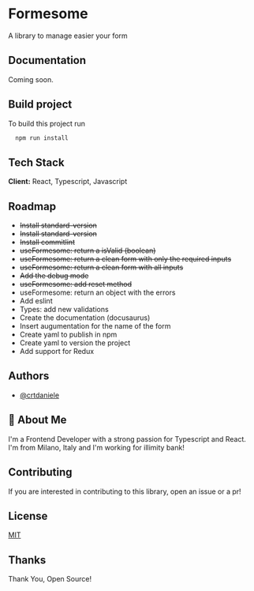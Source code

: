 # Formesome

A library to manage easier your form

## Documentation

Coming soon.

## Build project

To build this project run

```bash
  npm run install
```

## Tech Stack

**Client:** React, Typescript, Javascript

## Roadmap

- ~~Install standard-version~~
- ~~Install standard-version~~
- ~~Install commitlint~~
- ~~useFormesome: return a isValid (boolean)~~
- ~~useFormesome: return a clean form with only the required inputs~~
- ~~useFormesome: return a clean form with all inputs~~
- ~~Add the debug mode~~
- ~~useFormesome: add reset method~~
- useFormesome: return an object with the errors
- Add eslint
- Types: add new validations
- Create the documentation (docusaurus)
- Insert augumentation for the name of the form
- Create yaml to publish in npm
- Create yaml to version the project
- Add support for Redux

## Authors

- [@crtdaniele](https://www.github.com/crtdaniele)

## 🚀 About Me

I'm a Frontend Developer with a strong passion for Typescript and React. I'm from Milano, Italy and I'm working for illimity bank!

## Contributing

If you are interested in contributing to this library, open an issue or a pr!

## License

[MIT](https://choosealicense.com/licenses/mit/)

## Thanks

Thank You, Open Source!
